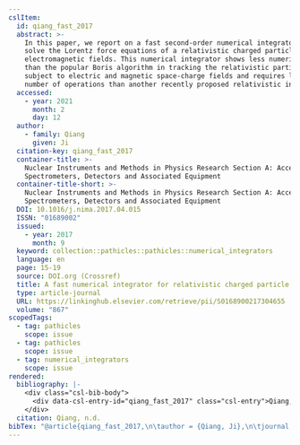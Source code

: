 ```yaml
---
cslItem:
  id: qiang_fast_2017
  abstract: >-
    In this paper, we report on a fast second-order numerical integrator to
    solve the Lorentz force equations of a relativistic charged particle in
    electromagnetic fields. This numerical integrator shows less numerical error
    than the popular Boris algorithm in tracking the relativistic particle
    subject to electric and magnetic space-charge fields and requires less
    number of operations than another recently proposed relativistic integrator.
  accessed:
    - year: 2021
      month: 2
      day: 12
  author:
    - family: Qiang
      given: Ji
  citation-key: qiang_fast_2017
  container-title: >-
    Nuclear Instruments and Methods in Physics Research Section A: Accelerators,
    Spectrometers, Detectors and Associated Equipment
  container-title-short: >-
    Nuclear Instruments and Methods in Physics Research Section A: Accelerators,
    Spectrometers, Detectors and Associated Equipment
  DOI: 10.1016/j.nima.2017.04.015
  ISSN: "01689002"
  issued:
    - year: 2017
      month: 9
  keyword: collection::pathicles::pathicles::numerical_integrators
  language: en
  page: 15-19
  source: DOI.org (Crossref)
  title: A fast numerical integrator for relativistic charged particle tracking
  type: article-journal
  URL: https://linkinghub.elsevier.com/retrieve/pii/S0168900217304655
  volume: "867"
scopedTags:
  - tag: pathicles
    scope: issue
  - tag: pathicles
    scope: issue
  - tag: numerical_integrators
    scope: issue
rendered:
  bibliography: |-
    <div class="csl-bib-body">
      <div data-csl-entry-id="qiang_fast_2017" class="csl-entry">Qiang, J. n.d.. A fast numerical integrator for relativistic charged particle tracking. <i>Nuclear Instruments and Methods in Physics Research Section A: Accelerators, Spectrometers, Detectors and Associated Equipment</i>, <i>867</i>, 15–19. https://doi.org/10.1016/j.nima.2017.04.015</div>
    </div>
  citation: Qiang, n.d.
bibTex: "@article{qiang_fast_2017,\n\tauthor = {Qiang, Ji},\n\tjournal = {Nuclear Instruments and Methods in Physics Research Section A: Accelerators, Spectrometers, Detectors and Associated Equipment},\n\tpages = {15--19},\n\ttitle = {A fast numerical integrator for relativistic charged particle tracking},\n\thowpublished = {https://linkinghub.elsevier.com/retrieve/pii/S0168900217304655},\n\tvolume = {867},\n}\n\n"
---
```

